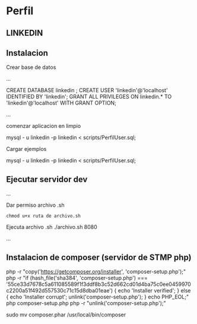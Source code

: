 # Perfil

## LINKEDIN

## Instalacion 

Crear base de datos

...

CREATE DATABASE linkedin ;
CREATE USER 'linkedin'@'localhost' IDENTIFIED BY 'linkedin';
GRANT ALL PRIVILEGES ON linkedin.* TO 'linkedin'@'localhost' WITH GRANT OPTION;

...

comenzar aplicacion en limpio

mysql - u linkedin -p linkedin < scripts/PerfilUser.sql;

Cargar ejemplos

mysql - u linkedin -p linkedin < scripts/PerfilUser.sql;


## Ejecutar servidor dev

...

Dar permiso archivo .sh

    chmod u+x ruta de archivo.sh

Ejecuta archivo .sh
    ./archivo.sh 8080

...


## Instalacion de composer (servidor de STMP php)

php -r "copy('https://getcomposer.org/installer', 'composer-setup.php');"
php -r "if (hash_file('sha384', 'composer-setup.php') === '55ce33d7678c5a611085589f1f3ddf8b3c52d662cd01d4ba75c0ee0459970c2200a51f492d557530c71c15d8dba01eae') { echo 'Installer verified'; } else { echo 'Installer corrupt'; unlink('composer-setup.php'); } echo PHP_EOL;"
php composer-setup.php
php -r "unlink('composer-setup.php');"

sudo mv composer.phar /usr/local/bin/composer
